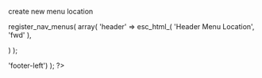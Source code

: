 create new menu location

register_nav_menus(
  array(
    'header' => esc_html_( 'Header Menu Location', 'fwd' ),

  )
);

<nav id="footer-navigation" class="footer-navigation">
  <?php wp_nav_menu( array( 'theme_location' => 'footer-left') ); ?>
</nav>

<?php wp_footer()?>